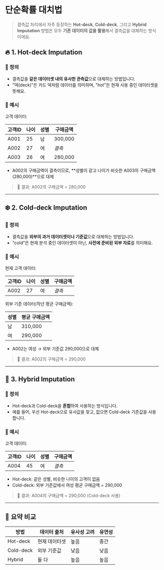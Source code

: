 # 단순확률 대치법

> 결측값 처리에서 자주 등장하는 **Hot-deck**, **Cold-deck**, 그리고 **Hybrid Imputation** 방법은
> 모두 **기존 데이터의 값을 활용**해서 결측값을 대체하는 방식이에요. 


## 🔥 1. Hot-deck Imputation

### 📌 정의
- 결측값을 **같은 데이터셋 내의 유사한 관측값**으로 대체하는 방법입니다.
- "덱(deck)"은 카드 덱처럼 데이터를 의미하며, "hot"은 현재 사용 중인 데이터셋을 뜻해요.

### 🎯 예시
고객 데이터:

| 고객ID | 나이 | 성별 | 구매금액 |
|--------|------|------|----------|
| A001   | 25   | 남   | 300,000  |
| A002   | 27   | 여   | *결측*   |
| A003   | 26   | 여   | 280,000  |

- A002의 구매금액이 결측이므로, **성별이 같고 나이가 비슷한 A003의 구매금액(280,000)**으로 대체

> 🔄 결과: A002의 구매금액 = 280,000

---

## ❄️ 2. Cold-deck Imputation

### 📌 정의
- 결측값을 **외부의 과거 데이터셋이나 기준값**으로 대체하는 방법입니다.
- "cold"은 현재 분석 중인 데이터셋이 아닌, **사전에 준비된 외부 자료**를 의미해요.

### 🎯 예시
현재 고객 데이터:

| 고객ID | 나이 | 성별 | 구매금액 |
|--------|------|------|----------|
| A002   | 27   | 여   | *결측*   |

외부 기준 데이터(작년 평균 구매금액):

| 성별 | 평균 구매금액 |
|------|----------------|
| 남   | 310,000        |
| 여   | 290,000        |

- A002는 여성 → 외부 기준값 290,000으로 대체

> 🔄 결과: A002의 구매금액 = 290,000

---

## 🔀 3. Hybrid Imputation

### 📌 정의
- Hot-deck과 Cold-deck을 **혼합**하여 사용하는 방식입니다.
- 예를 들어, 우선 Hot-deck으로 유사값을 찾고, 없으면 Cold-deck 기준값을 사용합니다.

### 🎯 예시
고객 데이터:

| 고객ID | 나이 | 성별 | 구매금액 |
|--------|------|------|----------|
| A004   | 45   | 여   | *결측*   |

- Hot-deck: 같은 성별, 비슷한 나이의 고객이 없음
- Cold-deck: 외부 기준값에서 여성 평균 구매금액 = 290,000

> 🔄 결과: A004의 구매금액 = 290,000 (Cold-deck 사용)

---

## 🧠 요약 비교

| 방법 | 데이터 출처 | 유사성 고려 | 유연성 |
|------|--------------|--------------|--------|
| Hot-deck | 현재 데이터셋 | 높음 | 중간 |
| Cold-deck | 외부 기준값 | 낮음 | 낮음 |
| Hybrid | 둘 다 | 높음 | 높음 |

